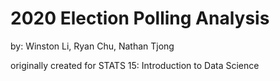 # 2020 Election Polling Analysis 

by: Winston Li, Ryan Chu, Nathan Tjong

originally created for STATS 15: Introduction to Data Science
